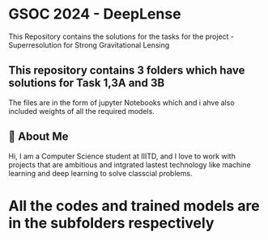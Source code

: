 
# GSOC 2024 - DeepLense

This Repository contains the solutions for the tasks for the project - Superresolution for Strong Gravitational Lensing

## This repository contains 3 folders which have solutions for Task 1,3A and 3B

The files are in the form of jupyter Notebooks which and i ahve also included weights of all the required models.
## 🚀 About Me
Hi, I am a Computer Science student at IIITD, and I love to work with projects that are ambitious and intgrated lastest technology like machine learning and deep learning to solve classcial problems.

# All the codes and trained models are in the subfolders respectively
